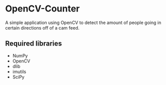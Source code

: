 # OpenCV-Counter

A simple application using OpenCV to detect the amount of people going in certain directions off of a cam feed.

## Required libraries

* NumPy
* OpenCV
* dlib
* imutils
* SciPy
